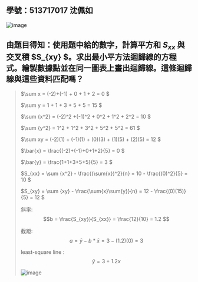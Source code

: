 ## 學號：513717017 沈佩如

![image](https://github.com/user-attachments/assets/36129b41-c363-4ad0-a215-e8d537248006)

## 由題目得知：使用題中給的數字，計算平方和 $S_{xx}$ 與交叉積 $S_{xy} $。求出最小平方法迴歸線的方程式。繪製數據點並在同一圖表上畫出迴歸線。這條迴歸線與這些資料匹配嗎？
>
>$\sum x = (-2)+(-1) + 0 + 1 + 2 = 0 $
>
>$\sum y = 1 + 1 + 3 + 5 + 5 = 15 $
>
>$\sum {x^2} = (-2)^2 +(-1)^2 + 0^2 + 1^2 + 2^2 = 10 $
>
>$\sum {y^2} = 1^2 + 1^2 + 3^2 + 5^2 + 5^2 = 61 $
>
>$\sum xy = (-2)(1) + (-1)(1) + (0)(3) + (1)(5) + (2)(5) = 12 $
>
>$\bar{x} = \frac{(-2)+(-1)+0+1+2}{5} = 0 $
>
>$\bar{y} = \frac{1+1+3+5+5}{5} = 3 $
>
>$S_{xx} = \sum {x^2} - \frac{(\sum{x})^2}{n} = 10 - \frac{(0)^2}{5} = 10 $
>
>$S_{xy} = \sum {xy} - \frac{\sum{x}\sum{y}}{n} = 12 - \frac{(0)(15)}{5} = 12 $
>
>斜率: $$b = \frac{S_{xy}}{S_{xx}} = \frac{12}{10} = 1.2 $$   							
>							
>截距: $$a= \bar{y}-b*\bar{x} = 3 - (1.2)(0) = 3 $$							
>						
>least-square line : $$\hat{y} = 3 + 1.2x $$
>
>![image](https://github.com/user-attachments/assets/2d152875-38b3-4e72-a87e-daac3325c5fe)

